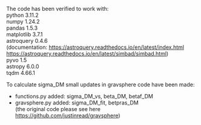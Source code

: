 The code has been verified to work with:\
python 3.11.2\
numpy 1.24.2\
pandas 1.5.3\
matplotlib 3.7.1\
astroquery 0.4.6\
(documentation: https://astroquery.readthedocs.io/en/latest/index.html \
https://astroquery.readthedocs.io/en/latest/simbad/simbad.html) \
pyvo 1.5\
astropy 6.0.0\
tqdm 4.66.1

To calculate sigma_DM small updates in gravsphere code have been made:
 - functions.py added: sigma_DM_vs, beta_DM, betaf_DM
 - gravsphere.py added: sigma_DM_fit, betpras_DM\
(the original code please see here https://github.com/justinread/gravsphere)

